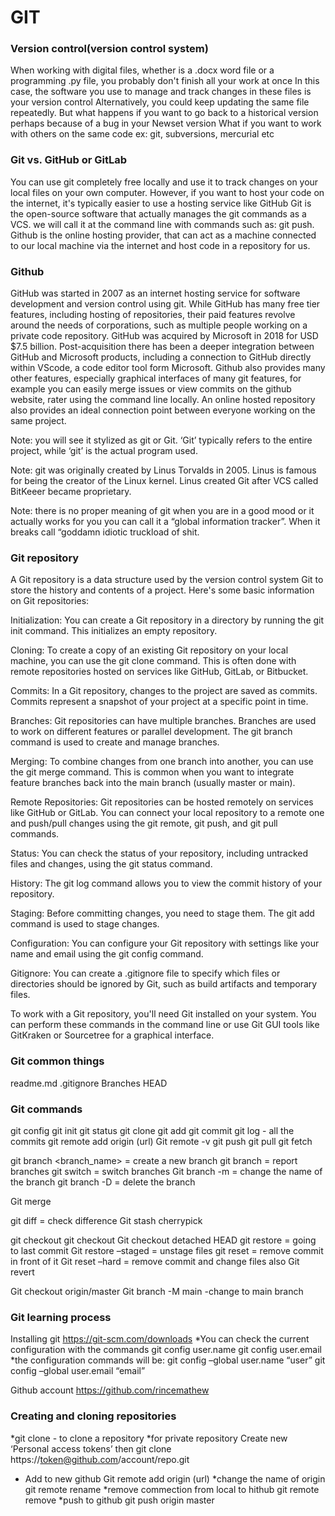# GIT

### Version control(version control system)
When working with digital files, whether is a .docx word file or a programming .py file, you probably don't finish all your work at once
In this case, the software you use to manage and track changes in these files is your version control
Alternatively, you could keep updating the same file repeatedly.
But what happens if you want to go back to a historical version perhaps because of a bug in your Newset version
What if you want to work with others on the same code
ex: git, subversions, mercurial etc

### Git vs. GitHub or GitLab
You can use git completely free locally and use it to track changes on your local files on your own computer.
However, if you want to host your code on the internet, it's typically easier to use a hosting service like GitHub
Git is the open-source software that actually manages the git commands as a VCS. we will call it at the command line with commands such as: git push. Github is the online hosting provider, that can act as a machine connected to our local machine via the internet and host code in a repository for us.

### Github
GitHub was started in 2007 as an internet hosting service for software development and version control using git.
While GitHub has many free tier features, including hosting of repositories, their paid features revolve around the needs of corporations, such as multiple people working on a private code repository.
GitHub was acquired by Microsoft in 2018 for USD $7.5 billion.
Post-acquisition there has been a deeper integration between GitHub and Microsoft products, including a connection to GitHub directly within VScode, a code editor tool form Microsoft.
Github also provides many other features, especially graphical interfaces of many git features, for example you can easily merge issues or view commits on the github website, rater using the command line locally. An online hosted repository also provides an ideal connection point between everyone working on the same project.

Note: you will see it stylized as git or Git. ‘Git’ typically refers to the entire project, while ‘git’ is the actual program used.

Note: git was originally created by Linus Torvalds in 2005. Linus is famous for being the creator of the Linux kernel. Linus created Git after VCS called BitKeeer became proprietary.

Note: there is no proper meaning of git when you are in a good mood or it actually works for you you can call it a “global information tracker”. When it breaks call “goddamn idiotic truckload of shit.

### Git repository
A Git repository is a data structure used by the version control system Git to store the history and contents of a project. Here's some basic information on Git repositories:

Initialization: You can create a Git repository in a directory by running the git init command. This initializes an empty repository.

Cloning: To create a copy of an existing Git repository on your local machine, you can use the git clone command. This is often done with remote repositories hosted on services like GitHub, GitLab, or Bitbucket.

Commits: In a Git repository, changes to the project are saved as commits. Commits represent a snapshot of your project at a specific point in time.

Branches: Git repositories can have multiple branches. Branches are used to work on different features or parallel development. The git branch command is used to create and manage branches.

Merging: To combine changes from one branch into another, you can use the git merge command. This is common when you want to integrate feature branches back into the main branch (usually master or main).

Remote Repositories: Git repositories can be hosted remotely on services like GitHub or GitLab. You can connect your local repository to a remote one and push/pull changes using the git remote, git push, and git pull commands.

Status: You can check the status of your repository, including untracked files and changes, using the git status command.

History: The git log command allows you to view the commit history of your repository.

Staging: Before committing changes, you need to stage them. The git add command is used to stage changes.

Configuration: You can configure your Git repository with settings like your name and email using the git config command.

Gitignore: You can create a .gitignore file to specify which files or directories should be ignored by Git, such as build artifacts and temporary files.

To work with a Git repository, you'll need Git installed on your system. You can perform these commands in the command line or use Git GUI tools like GitKraken or Sourcetree for a graphical interface.

### Git common things
readme.md
.gitignore
Branches
HEAD


### Git commands
git config
git init
git status
git clone
git add
git commit
git log - all the commits
git remote add origin (url)
Git remote -v
git push
git pull
git fetch

git branch <branch_name> = create a new branch
git branch = report branches
git switch = switch branches
Git branch -m <new name>= change the name of the branch
git branch -D <name of the branch> = delete the branch

Git merge <name of the branch>

git diff = check difference
Git stash
cherrypick

git checkout 
git checkout <hash>
Git checkout <branch>
detached HEAD
git restore <file name> = going to last commit
Git restore –staged <filename> = unstage files
git reset <hash> = remove commit in front of it
Git reset <hash> –hard = remove commit and change files also
Git revert

Git checkout origin/master
Git branch -M main  -change to main branch


### Git learning process
Installing git
https://git-scm.com/downloads 
*You can check the current configuration with the commands
git config user.name
git config user.email
*the configuration commands will be:
git config –global user.name “user”
git config –global user.email “email”

Github account 
https://github.com/rincemathew

### Creating and cloning repositories
*git clone <name of repository> - to clone a repository
*for private repository
Create new ‘Personal access tokens’ then
git clone https://token@github.com/account/repo.git
* Add to new github
Git remote add origin (url)
*change the name of origin
git remote rename <old> <new>
*remove commection from local to hithub
git remote remove <name>
*push to github
git push origin master

